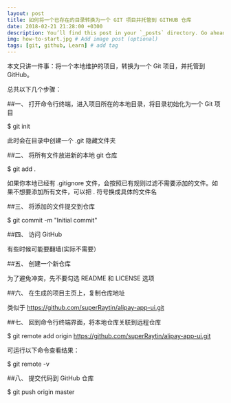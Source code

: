 ```yaml
---
layout: post
title: 如何将一个已存在的目录转换为一个 GIT 项目并托管到 GITHUB 仓库
date: 2018-02-21 21:28:00 +0300
description: You’ll find this post in your `_posts` directory. Go ahead and edit it and re-build the site to see your changes. # Add post description (optional)
img: how-to-start.jpg # Add image post (optional)
tags: [git, github, Learn] # add tag
---
```


本文只讲一件事：将一个本地维护的项目，转换为一个 Git 项目，并托管到 GitHub。  


总共以下几个步骤：  


##一、 打开命令行终端，进入项目所在的本地目录，将目录初始化为一个 Git 项目  


$ git init  

此时会在目录中创建一个 .git 隐藏文件夹  


##二、 将所有文件放进新的本地 git 仓库  


$ git add .  

如果你本地已经有 .gitignore 文件，会按照已有规则过滤不需要添加的文件。如果不想要添加所有文件，可以把 . 符号换成具体的文件名  


##三、 将添加的文件提交到仓库  


$ git commit -m "Initial commit"  

##四、 访问 GitHub  


有些时候可能要翻墙(实际不需要）  


##五、 创建一个新仓库  


为了避免冲突，先不要勾选 README 和 LICENSE 选项  


##六、 在生成的项目主页上，复制仓库地址  


类似于 https://github.com/superRaytin/alipay-app-ui.git  


##七、 回到命令行终端界面，将本地仓库关联到远程仓库  


$ git remote add origin https://github.com/superRaytin/alipay-app-ui.git  

可运行以下命令查看结果：  


$ git remote -v  

##八、 提交代码到 GitHub 仓库  


$ git push origin master  

